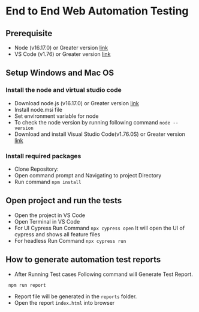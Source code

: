 # End to End Web Automation Testing
## Prerequisite 
- Node (v16.17.0) or Greater version [link](https://www.npackd.org/p/org.nodejs.NodeJS64/14.17.4) 
- VS Code (v1.76) or Greater version [link](https://code.visualstudio.com/docs/?dv=win) 

## Setup Windows and Mac OS
### Install the node and virtual studio code
   - Download node.js (v16.17.0) or Greater version [link](https://www.npackd.org/p/org.nodejs.NodeJS64/16.17.0) 
  - Install node.msi file 
  - Set environment variable for node
  - To check the node version by running following command 
  `node --version`
  - Download and install Visual Studio Code(v1.76.0S) or Greater version [link](https://code.visualstudio.com/docs/?dv=win) 

### Install required packages
  - Clone Repository:  
   - Open command prompt and Navigating to project Directory
   - Run command  `npm install`

## Open project and run the tests
- Open the project in VS Code
 - Open Terminal in VS Code
 - For UI Cypress Run Command `npx cypress open` It will open the UI of cypress and shows all feature files
 - For headless Run Command `npx cypress run`

## How to generate automation test reports

- After Running Test cases Following command will Generate Test Report.
 ```
  npm run report

 ```
- Report file will be generated in the `reports` folder.
- Open the report `index.html` into browser
